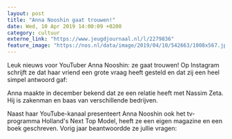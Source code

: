 ```yaml
---
layout: post
title: "Anna Nooshin gaat trouwen!"
date: Wed, 10 Apr 2019 14:00:09 +0200
category: cultuur
externe_link: "https://www.jeugdjournaal.nl/l/2279836"
feature_image: "https://nos.nl/data/image/2019/04/10/542663/1008x567.jpg"
---
```


<p>Leuk nieuws voor YouTuber Anna Nooshin: ze gaat trouwen! Op Instagram schrijft ze dat haar vriend een grote vraag heeft gesteld en dat zij een heel simpel antwoord gaf:</p>
<p>Anna maakte in december bekend dat ze een relatie heeft met Nassim Zeta. Hij is zakenman en baas van verschillende bedrijven.</p>
<p>Naast haar YouTube-kanaal presenteert Anna Nooshin ook het tv-programma Holland's Next Top Model, heeft ze een eigen magazine en een boek geschreven. Vorig jaar beantwoordde ze jullie vragen:</p>
